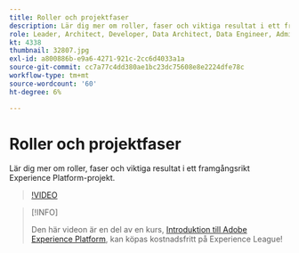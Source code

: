 ```yaml
---
title: Roller och projektfaser
description: Lär dig mer om roller, faser och viktiga resultat i ett framgångsrikt Experience Platform-projekt.
role: Leader, Architect, Developer, Data Architect, Data Engineer, Admin, User
kt: 4338
thumbnail: 32807.jpg
exl-id: a800886b-e9a6-4271-921c-2cc6d4033a1a
source-git-commit: cc7a77c4dd380ae1bc23dc75608e8e2224dfe78c
workflow-type: tm+mt
source-wordcount: '60'
ht-degree: 6%

---
```


# Roller och projektfaser

Lär dig mer om roller, faser och viktiga resultat i ett framgångsrikt Experience Platform-projekt.

>[!VIDEO](https://video.tv.adobe.com/v/32807?quality=12&learn=on)

>[!INFO]
>
> Den här videon är en del av en kurs, [Introduktion till Adobe Experience Platform](https://experienceleague.adobe.com/?recommended=ExperiencePlatform-U-1-2020.1), kan köpas kostnadsfritt på Experience League!

